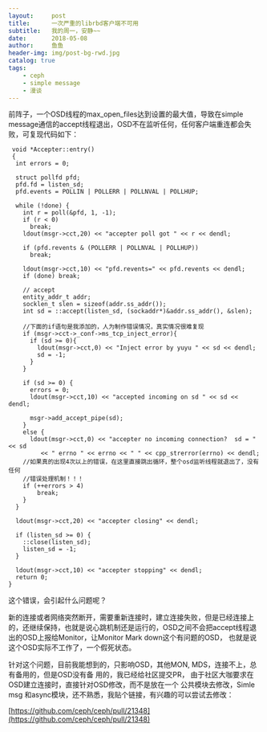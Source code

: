 ```yaml
---
layout:     post
title:      一次严重的librbd客户端不可用
subtitle:   我的周一，安静~~ 
date:       2018-05-08
author:     鱼鱼
header-img: img/post-bg-rwd.jpg
catalog: true
tags:
    - ceph
    - simple message
    - 漫谈
---
```


前阵子，一个OSD线程的max_open_files达到设置的最大值，导致在simple message通信的accept线程退出，OSD不在监听任何，任何客户端重连都会失败，可复现代码如下：

     void *Accepter::entry()
     {
      int errors = 0;
    
      struct pollfd pfd;
      pfd.fd = listen_sd;
      pfd.events = POLLIN | POLLERR | POLLNVAL | POLLHUP;
  
      while (!done) {
        int r = poll(&pfd, 1, -1);
        if (r < 0)
          break;
        ldout(msgr->cct,20) << "accepter poll got " << r << dendl;

        if (pfd.revents & (POLLERR | POLLNVAL | POLLHUP))
          break;

        ldout(msgr->cct,10) << "pfd.revents=" << pfd.revents << dendl;
        if (done) break;

        // accept
        entity_addr_t addr;
        socklen_t slen = sizeof(addr.ss_addr());
        int sd = ::accept(listen_sd, (sockaddr*)&addr.ss_addr(), &slen);
        
        //下面的if语句是我添加的，人为制作错误情况，真实情况很难复现
        if (msgr->cct->_conf->ms_tcp_inject_error){
    	  if (sd >= 0){
    		ldout(msgr->cct,0) << "Inject error by yuyu " << sd << dendl;
    		sd = -1;
    	  }
        }

        if (sd >= 0) {
          errors = 0;
          ldout(msgr->cct,10) << "accepted incoming on sd " << sd << dendl;
      
          msgr->add_accept_pipe(sd);
        } 
        else {
          ldout(msgr->cct,0) << "accepter no incoming connection?  sd = " << sd
	         << " errno " << errno << " " << cpp_strerror(errno) << dendl;
        //如果真的出现4次以上的错误，在这里直接跳出循环，整个osd监听线程就退出了，没有任何
        //错误处理机制！！！
		if (++errors > 4)
		    break;
        }
      }

      ldout(msgr->cct,20) << "accepter closing" << dendl;
  
      if (listen_sd >= 0) {
        ::close(listen_sd);
        listen_sd = -1;
      }
  
      ldout(msgr->cct,10) << "accepter stopping" << dendl;
      return 0;
    }


这个错误，会引起什么问题呢？

新的连接或者网络突然断开，需要重新连接时，建立连接失败，但是已经连接上的，还继续保持，也就是说心跳机制还是运行的，OSD之间不会把accept线程退出的OSD上报给Monitor，让Monitor Mark down这个有问题的OSD， 也就是说这个OSD实际不工作了，一个假死状态。

针对这个问题，目前我能想到的，只影响OSD，其他MON, MDS，连接不上，总有备用的，但是OSD没有备
用的，我已经给社区提交PR， 由于社区大咖要求在OSD建立连接时，直接针对OSD修改，而不是放在一个
公共模块去修改，Simle msg 和async模块，还不熟悉，我贴个链接，有兴趣的可以尝试去修改：

[https://github.com/ceph/ceph/pull/21348](https://github.com/ceph/ceph/pull/21348)